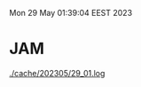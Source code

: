 Mon 29 May 01:39:04 EEST 2023
# JAM
<a href='./cache/202305/29_01.log'>./cache/202305/29_01.log</a>
